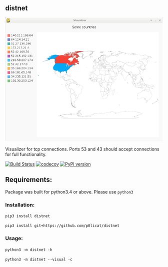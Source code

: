 ## distnet

![screenshot](/Documentation/Images/appearance.png)

Visualizer for tcp connections. Ports 53 and 43 should accept connections for full functionality.

[![Build Status](https://travis-ci.org/p0licat/distnet.svg?branch=develop)](https://travis-ci.org/p0licat/distnet)
[![codecov](https://codecov.io/gh/p0licat/distnet/branch/master/graph/badge.svg)](https://codecov.io/gh/p0licat/distnet)
[![PyPI version](https://badge.fury.io/py/distnet.svg)](https://badge.fury.io/py/distnet)


## Requirements:

  Package was built for python3.4 or above. Please use `python3`

### Installation:

  `pip3 install distnet`

  `pip3 install git+https://github.com/p0licat/distnet`

### Usage:

  `python3 -m distnet -h`

  `python3 -m distnet --visual -c`
